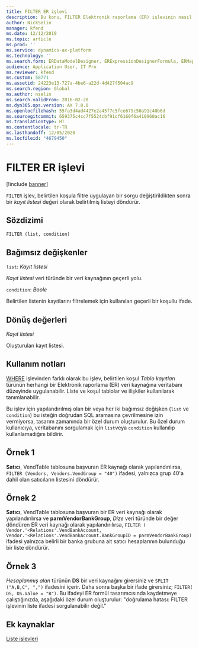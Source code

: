 ```yaml
---
title: FILTER ER işlevi
description: Bu konu, FILTER Elektronik raporlama (ER) işlevinin nasıl kullanıldığı hakkında bilgi sağlar.
author: NickSelin
manager: kfend
ms.date: 12/12/2019
ms.topic: article
ms.prod: ''
ms.service: dynamics-ax-platform
ms.technology: ''
ms.search.form: ERDataModelDesigner, ERExpressionDesignerFormula, ERMappedFormatDesigner, ERModelMappingDesigner
audience: Application User, IT Pro
ms.reviewer: kfend
ms.custom: 58771
ms.assetid: 24223e13-727a-4be6-a22d-4d427f504ac9
ms.search.region: Global
ms.author: nselin
ms.search.validFrom: 2016-02-28
ms.dyn365.ops.version: AX 7.0.0
ms.openlocfilehash: 55fa3d4ad4427e2a45f7c5fce679c50a91c40b6d
ms.sourcegitcommit: 659375c4cc7f5524cbf91cf6160f6a410960ac16
ms.translationtype: HT
ms.contentlocale: tr-TR
ms.lasthandoff: 12/05/2020
ms.locfileid: "4679450"
---
```

# <a name="filter-er-function"></a>FILTER ER işlevi

[!include [banner](../includes/banner.md)]

`FILTER` işlev, belirtilen koşula filtre uygulayan bir sorgu değiştirildikten sonra bir *kayıt listesi* değeri olarak belirtilmiş listeyi döndürür.

## <a name="syntax"></a>Sözdizimi

```vb
FILTER (list, condition)
```

## <a name="arguments"></a>Bağımsız değişkenler

`list`: *Kayıt listesi*

*Kayıt listesi* veri türünde bir veri kaynağının geçerli yolu.

`condition`: *Boole*

Belirtilen listenin kayıtlarını filtrelemek için kullanılan geçerli bir koşullu ifade.

## <a name="return-values"></a>Dönüş değerleri

*Kayıt listesi*

Oluşturulan kayıt listesi.

## <a name="usage-notes"></a>Kullanım notları

[WHERE](er-functions-list-where.md) işlevinden farklı olarak bu işlev, belirtilen koşul *Tablo kayıtları* türünün herhangi bir Elektronik raporlama (ER) veri kaynağına veritabanı düzeyinde uygulanabilir. Liste ve koşul tablolar ve ilişkiler kullanılarak tanımlanabilir.

Bu işlev için yapılandırılmış olan bir veya her iki bağımsız değişken (`list` ve `condition`) bu isteğin doğrudan SQL aramasına çevrilmesine izin vermiyorsa, tasarım zamanında bir özel durum oluşturulur. Bu özel durum kullanıcıya, veritabanını sorgulamak için `list`veya `condition` kullanılıp kullanlamadığını bildirir.

## <a name="example-1"></a>Örnek 1

**Satıcı**, VendTable tablosuna başvuran ER kaynağı olarak yapılandırılırsa, `FILTER (Vendors, Vendors.VendGroup = "40")` ifadesi, yalnızca grup 40'a dahil olan satıcıların listesini döndürür.

## <a name="example-2"></a>Örnek 2

**Satıcı**, VendTable tablosuna başvuran bir ER veri kaynağı olarak yapılandırılırsa ve **parmVendorBankGroup**, *Dize* veri türünde bir değer döndüren ER veri kaynağı olarak yapılandırılırsa, `FILTER ( Vendor.'<Relations'.VendBankAccount, Vendor.'<Relations'.VendBankAccount.BankGroupID = parmVendorBankGroup)` ifadesi yalnızca belirli bir banka grubuna ait satıcı hesaplarının bulunduğu bir liste döndürür.

## <a name="example-3"></a>Örnek 3

*Hesaplanmış alan* türünün **DS** bir veri kaynağını girersiniz ve `SPLIT ("A,B,C", ",")` ifadesini içerir. Daha sonra başka bir ifade girersiniz; `FILTER( DS, DS.Value = "B")`. Bu ifadeyi ER formül tasarımcısında kaydetmeye çalıştığınızda, aşağıdaki özel durum oluşturulur: "doğrulama hatası: FILTER işlevinin liste ifadesi sorgulanabilir değil."

## <a name="additional-resources"></a>Ek kaynaklar

[Liste işlevleri](er-functions-category-list.md)
